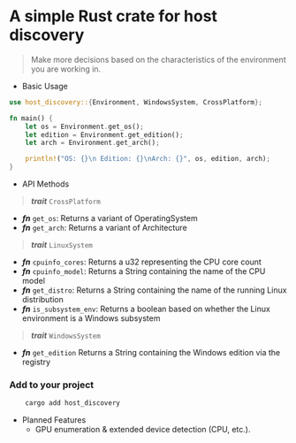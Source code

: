 # A simple Rust crate for host discovery

> Make more decisions based on the characteristics of the environment you are working in.

- Basic Usage

```rust
use host_discovery::{Environment, WindowsSystem, CrossPlatform};

fn main() {
    let os = Environment.get_os();
    let edition = Environment.get_edition();
    let arch = Environment.get_arch();

    println!("OS: {}\n Edition: {}\nArch: {}", os, edition, arch);
}
```

- API Methods
> ***trait*** `CrossPlatform`
  
  - ***fn*** `get_os`: Returns a variant of OperatingSystem
  - ***fn*** `get_arch`: Returns a variant of Architecture
> ***trait*** `LinuxSystem`

  - ***fn*** `cpuinfo_cores`: Returns a u32 representing the CPU core count
  - ***fn*** `cpuinfo_model`: Returns a String containing the name of the CPU model
  - ***fn*** `get_distro`: Returns a String containing the name of the running Linux distribution
  - ***fn*** `is_subsystem_env`: Returns a boolean based on whether the Linux environment is a Windows subsystem
> ***trait*** `WindowsSystem`

  - ***fn*** `get_edition` Returns a String containing the Windows edition via the registry

### Add to your project
```sh 
    cargo add host_discovery
```

- Planned Features
  - GPU enumeration & extended device detection (CPU, etc.).

